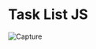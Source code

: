 # Task List JS
![Capture](https://user-images.githubusercontent.com/13760714/55180548-2faba880-5160-11e9-84b5-60a935c9efbe.JPG)

